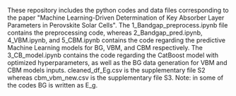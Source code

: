These repository includes the python codes and data files corresponding to the paper "Machine Learning-Driven Determination of Key Absorber Layer Parameters in Perovskite Solar Cells".
The 1_Bandgap_preprocess.ipynb file contains the preprocessing code, whereas 2_Bandgap_pred.ipynb, 4_VBM.ipynb, and 5_CBM.ipynb contains the code regarding the predictive Machine Learning models for BG, VBM, and CBM respectively.
The 3_CB_model.ipynb contains the code regarding the CatBoost model with optimized hyperparameters, as well as the BG data generation for VBM and CBM models inputs.
cleaned_df_Eg.csv is the supplementary file S2 whereas cbm_vbm_new.csv is the supplementary file S3.
Note: in some of the codes BG is written as E_g.
